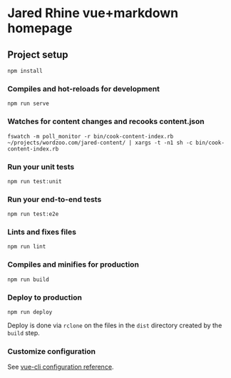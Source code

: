 # Jared Rhine vue+markdown homepage

## Project setup

```shell
npm install
```

### Compiles and hot-reloads for development

```shell
npm run serve
```

### Watches for content changes and recooks content.json

```shell
fswatch -m poll_monitor -r bin/cook-content-index.rb ~/projects/wordzoo.com/jared-content/ | xargs -t -n1 sh -c bin/cook-content-index.rb
```

### Run your unit tests

```shell
npm run test:unit
```

### Run your end-to-end tests

```shell
npm run test:e2e
```

### Lints and fixes files

```shell
npm run lint
```

### Compiles and minifies for production

```shell
npm run build
```

### Deploy to production

```shell
npm run deploy
```

Deploy is done via `rclone` on the files in the `dist` directory created by the `build` step.

### Customize configuration

See [vue-cli configuration reference](https://cli.vuejs.org/config/).
